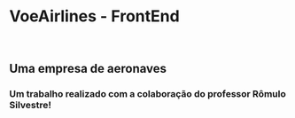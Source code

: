 <h1>VoeAirlines - FrontEnd</h1></br>
<h2>Uma empresa de aeronaves</br>
<h3>Um trabalho realizado com a colaboração do professor Rômulo Silvestre!

